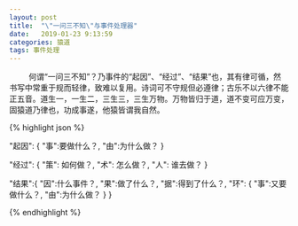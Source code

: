 ```yaml
---
layout: post
title:  "\"一问三不知\"与事件处理器"
date:   2019-01-23 9:13:59
categories: 猿道
tags: 事件处理
---
```

&emsp;&emsp;&ensp;何谓“一问三不知”？乃事件的“起因”、“经过”、“结果”也，其有律可循，然书写中常重于规而轻律，致难以复用。诗词可不守规但必遵律；古乐不以六律不能正五音。道生一，一生二，三生三，三生万物。万物皆归于道，道不变可应万变，固猿道乃律也，功成事遂，他猿皆谓我自然。

{% highlight json %}

"起因": {
    "事":要做什么？,
    "由":为什么做？
}

"经过": {
    "策": 如何做？,
    "术": 怎么做？,
    "人": 谁去做？
}

"结果":{
    "因":什么事件？,
    "果":做了什么？,
    "据":得到了什么？,
    "环": {
        "事":又要做什么？,
        "由":为什么做？
    }
}

{% endhighlight %}